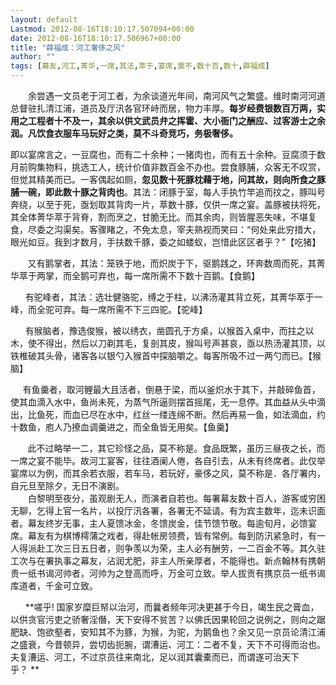 ```yaml
---
layout: default
Lastmod: 2012-08-16T18:10:17.507094+00:00
date: 2012-08-16T18:10:17.506967+00:00
title: "薛福成：河工奢侈之风"
author: ""
tags: [幕友,河工,菁华,一席,其法,萃于,宴席,莫不,数十百,数十,薛福成]
---
```


　　余尝遇一文员老于河工者，为余谈道光年间，南河风气之繁盛。维时南河河道总督驻扎清江浦，道员及厅汛各官环峙而居，物力丰厚。**每岁经费银数百万两，实用之工程者十不及一，其余以供文武员弁之挥霍、大小衙门之酬应、过客游士之余润。凡饮食衣服车马玩好之类，莫不斗奇竞巧，务极奢侈。**

 即以宴席言之，一豆腐也，而有二十余种；一猪肉也，而有五十余种。豆腐须于数月前购集物料，挑选工人，统计价值非数百金不办也。尝食豚脯，众客无不叹赏，但觉其精美而已。一客偶起如厕，**忽见数十死豚枕藉于地，问其故，则向所食之豚脯一碗，即此数十豚之背肉也**。其法：闭豚于室，每人手执竹竿追而抆之，豚叫号奔绕，以至于死，亟划取其背肉一片，萃数十豚，仅供一席之宴。盖豚被扶将死，其全体菁华萃于背脊，割而烹之，甘脆无比。而其余肉，则皆腥恶失味，不堪复食，尽委之沟渠矣。客骤睹之，不免太息，宰夫熟视而笑曰：“何处来此穷措大，眼光如豆。我到才数月，手扶数千豚，委之如蝼蚁，岂惜此区区者乎？”【吃猪】

       又有鹅掌者，其法：笼铁于地，而炽炭于下，驱鹅践之，环奔数周而死，其菁华萃于两掌，而全鹅可弃也，每一席所需不下数十百鹅。【食鹅】

      有驼峰者，其法：选壮健骆驼，缚之于柱，以沸汤灌其背立死，其菁华萃于一峰，而全驼可弃。每一席所需不下三四驼。【驼峰】

      有猴脑者，豫选俊猴，被以绣衣，凿圆孔于方桌，以猴首入桌中，而拄之以木，使不得出，然后以刀剃其毛，复剖其皮，猴叫号声甚哀，亟以热汤灌其顶，以铁椎破其头骨，诸客各以银勺入猴首中探脑嚼之。每客所吸不过一两勺而已。【猴脑】

     有鱼羹者，取河鲤最大且活者，倒悬于梁，而以釜炽水于其下，并敲碎鱼首，使其血滴入水中，鱼尚未死，为蒸气所逼则摆首摇尾，无一息停。其血益从头中滴出，比鱼死，而血已尽在水中，红丝一缕连绵不断。然后再易一鱼，如法滴血，约十数鱼，庖人乃撩血调羹进之，而全鱼皆无用矣。【鱼羹】

       此不过略举一二，其它珍怪之品，莫不称是。食品既繁，虽历三昼夜之长，而一席之宴不能毕。故河工宴客，往往酒阑人倦，各自引去，从未有终席者。此仅举宴席以为例，而其余若衣服，若车马，若玩好，豪侈之风，莫不称是．各厅署内，自元旦至除夕，无日不演剧。   
　　白黎明至夜分，虽观剧无人，而演者自若也。每署幕友数十百人，游客或穷困无聊，乞得上官一名片，以投厅汛各署，各署无不延请。有为宾主数年，迄未识面者。幕友终岁无事，主人夏馈冰金，冬馈炭金，佳节馈节敬。每逾旬月，必馈宴席。幕友有为棋博樗蒲之戏者，得赴帐房领费，皆有常例。每到防汛紧急时，有一人得派赴工次三日五日者，则争羡以为荣，主人必有酬劳，一二百金不等。其久驻工次与在署执事之幕友，沾润尤肥，非主人所亲厚者，不能得也。新点翰林有携朝贵一纸书谒河帅者，河帅为之登高而呼，万金可立致。举人拔贡有携京员一纸书谒库道者，千金可立致。

      **嗟乎! 国家岁糜巨帑以治河，而曩者频年河决更甚于今日，竭生民之膏血，以供贪官污吏之骄奢淫僭，天下安得不贫苦？以佛氏因果轮回之说例之，则向之踞肥缺、饱欲壑者，安知其不为豚，为猴，为驼，为鹅鱼也？余又见一京员论清江浦之盛衰，今昔顿异，尝切齿扼腕，谓漕运、河工：二者不复，天下不可得而治也。夫复漕运、河工，不过京员往来南北，足以润其囊橐而已，而谓遂可治天下乎？ **

